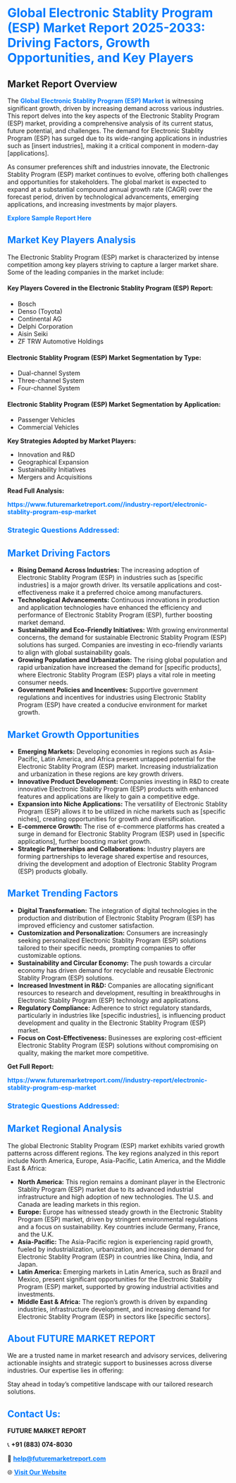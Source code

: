 <h1 style="color: #007BFF;">Global Electronic Stablity Program (ESP) Market Report 2025-2033: Driving Factors, Growth Opportunities, and Key Players</h1>

<section id="overview">
<h2>Market Report Overview</h2>
<p>The <a href="https://www.futuremarketreport.com//industry-report/electronic-stablity-program-esp-market" style="color: #007BFF; text-decoration: none;"><strong>Global Electronic Stablity Program (ESP) Market</strong></a> is witnessing significant growth, driven by increasing demand across various industries. This report delves into the key aspects of the Electronic Stablity Program (ESP) market, providing a comprehensive analysis of its current status, future potential, and challenges. The demand for Electronic Stablity Program (ESP) has surged due to its wide-ranging applications in industries such as [insert industries], making it a critical component in modern-day [applications].</p>
<p>As consumer preferences shift and industries innovate, the Electronic Stablity Program (ESP) market continues to evolve, offering both challenges and opportunities for stakeholders. The global market is expected to expand at a substantial compound annual growth rate (CAGR) over the forecast period, driven by technological advancements, emerging applications, and increasing investments by major players.</p>
</section>

<section id="overview">
<p><a href="https://www.futuremarketreport.com//request-sample/reportId=52151" style="color: #007BFF; text-decoration: none;"><strong>Explore Sample Report Here</strong></a></p>
</section>

<section id="key-players">
<h2 style="color: #007BFF;">Market Key Players Analysis</h2>
<p>The Electronic Stablity Program (ESP) market is characterized by intense competition among key players striving to capture a larger market share. Some of the leading companies in the market include:</p>
<h4>Key Players Covered in the Electronic Stablity Program (ESP) Report:</h4>
<ul><li>Bosch</li><li>Denso (Toyota)</li><li>Continental AG</li><li>Delphi Corporation</li><li>Aisin Seiki</li><li>ZF TRW Automotive Holdings</li></ul>
<h4>Electronic Stablity Program (ESP) Market Segmentation by Type:</h4>
<ul><li>Dual-channel System</li><li>Three-channel System</li><li>Four-channel System</li></ul>

<h4>Electronic Stablity Program (ESP) Market Segmentation by Application:</h4>
<ul><li>Passenger Vehicles</li><li>Commercial Vehicles</li></ul>
<p><strong>Key Strategies Adopted by Market Players:</strong></p>
<ul>
<li>Innovation and R&D</li>
<li>Geographical Expansion</li>
<li>Sustainability Initiatives</li>
<li>Mergers and Acquisitions</li>
</ul>
</section>

<section>
<p><strong>Read Full Analysis: </strong></p><a href="https://www.futuremarketreport.com//industry-report/electronic-stablity-program-esp-market" style="color: #007BFF; text-decoration: none;"><strong>https://www.futuremarketreport.com//industry-report/electronic-stablity-program-esp-market</strong></a>
<h3 style="color: #007BFF;">Strategic Questions Addressed:</h3>
</section>

<section id="driving-factors">
<h2 style="color: #007BFF;">Market Driving Factors</h2>
<ul>
<li><strong>Rising Demand Across Industries:</strong> The increasing adoption of Electronic Stablity Program (ESP) in industries such as [specific industries] is a major growth driver. Its versatile applications and cost-effectiveness make it a preferred choice among manufacturers.</li>
<li><strong>Technological Advancements:</strong> Continuous innovations in production and application technologies have enhanced the efficiency and performance of Electronic Stablity Program (ESP), further boosting market demand.</li>
<li><strong>Sustainability and Eco-Friendly Initiatives:</strong> With growing environmental concerns, the demand for sustainable Electronic Stablity Program (ESP) solutions has surged. Companies are investing in eco-friendly variants to align with global sustainability goals.</li>
<li><strong>Growing Population and Urbanization:</strong> The rising global population and rapid urbanization have increased the demand for [specific products], where Electronic Stablity Program (ESP) plays a vital role in meeting consumer needs.</li>
<li><strong>Government Policies and Incentives:</strong> Supportive government regulations and incentives for industries using Electronic Stablity Program (ESP) have created a conducive environment for market growth.</li>
</ul>
</section>

<section id="growth-opportunities">
<h2 style="color: #007BFF;">Market Growth Opportunities</h2>
<ul>
<li><strong>Emerging Markets:</strong> Developing economies in regions such as Asia-Pacific, Latin America, and Africa present untapped potential for the Electronic Stablity Program (ESP) market. Increasing industrialization and urbanization in these regions are key growth drivers.</li>
<li><strong>Innovative Product Development:</strong> Companies investing in R&D to create innovative Electronic Stablity Program (ESP) products with enhanced features and applications are likely to gain a competitive edge.</li>
<li><strong>Expansion into Niche Applications:</strong> The versatility of Electronic Stablity Program (ESP) allows it to be utilized in niche markets such as [specific niches], creating opportunities for growth and diversification.</li>
<li><strong>E-commerce Growth:</strong> The rise of e-commerce platforms has created a surge in demand for Electronic Stablity Program (ESP) used in [specific applications], further boosting market growth.</li>
<li><strong>Strategic Partnerships and Collaborations:</strong> Industry players are forming partnerships to leverage shared expertise and resources, driving the development and adoption of Electronic Stablity Program (ESP) products globally.</li>
</ul>
</section>

<section id="trending-factors">
<h2 style="color: #007BFF;">Market Trending Factors</h2>
<ul>
<li><strong>Digital Transformation:</strong> The integration of digital technologies in the production and distribution of Electronic Stablity Program (ESP) has improved efficiency and customer satisfaction.</li>
<li><strong>Customization and Personalization:</strong> Consumers are increasingly seeking personalized Electronic Stablity Program (ESP) solutions tailored to their specific needs, prompting companies to offer customizable options.</li>
<li><strong>Sustainability and Circular Economy:</strong> The push towards a circular economy has driven demand for recyclable and reusable Electronic Stablity Program (ESP) solutions.</li>
<li><strong>Increased Investment in R&D:</strong> Companies are allocating significant resources to research and development, resulting in breakthroughs in Electronic Stablity Program (ESP) technology and applications.</li>
<li><strong>Regulatory Compliance:</strong> Adherence to strict regulatory standards, particularly in industries like [specific industries], is influencing product development and quality in the Electronic Stablity Program (ESP) market.</li>
<li><strong>Focus on Cost-Effectiveness:</strong> Businesses are exploring cost-efficient Electronic Stablity Program (ESP) solutions without compromising on quality, making the market more competitive.</li>
</ul>
</section>

<section>
<p><strong>Get Full Report: </strong></p><a href="https://www.futuremarketreport.com//industry-report/electronic-stablity-program-esp-market" style="color: #007BFF; text-decoration: none;"><strong>https://www.futuremarketreport.com//industry-report/electronic-stablity-program-esp-market</strong></a>
<h3 style="color: #007BFF;">Strategic Questions Addressed:</h3>
</section>


<section id="regional-analysis">
<h2 style="color: #007BFF;">Market Regional Analysis</h2>
<p>The global Electronic Stablity Program (ESP) market exhibits varied growth patterns across different regions. The key regions analyzed in this report include North America, Europe, Asia-Pacific, Latin America, and the Middle East & Africa:</p>
<ul>
<li><strong>North America:</strong> This region remains a dominant player in the Electronic Stablity Program (ESP) market due to its advanced industrial infrastructure and high adoption of new technologies. The U.S. and Canada are leading markets in this region.</li>
<li><strong>Europe:</strong> Europe has witnessed steady growth in the Electronic Stablity Program (ESP) market, driven by stringent environmental regulations and a focus on sustainability. Key countries include Germany, France, and the U.K.</li>
<li><strong>Asia-Pacific:</strong> The Asia-Pacific region is experiencing rapid growth, fueled by industrialization, urbanization, and increasing demand for Electronic Stablity Program (ESP) in countries like China, India, and Japan.</li>
<li><strong>Latin America:</strong> Emerging markets in Latin America, such as Brazil and Mexico, present significant opportunities for the Electronic Stablity Program (ESP) market, supported by growing industrial activities and investments.</li>
<li><strong>Middle East & Africa:</strong> The region’s growth is driven by expanding industries, infrastructure development, and increasing demand for Electronic Stablity Program (ESP) in sectors like [specific sectors].</li>
</ul>
</section>

<footer>
<h2 style="color: #007BFF;">About FUTURE MARKET REPORT</h2>
<p>We are a trusted name in market research and advisory services, delivering actionable insights and strategic support to businesses across diverse industries. Our expertise lies in offering:</p>

<p>Stay ahead in today’s competitive landscape with our tailored research solutions.</p>

<h2 style="color: #007BFF;">Contact Us:</h2>
<p><strong>FUTURE MARKET REPORT</strong></p>
<p>📞 <strong>+91 (883) 074-8030</strong></p>
<p>📧 <strong><a href="mailto:help@futuremarketreport.com" style="color: #007BFF;">help@futuremarketreport.com</a></strong></p>
<p>🌐 <strong><a href="https://www.futuremarketreport.com/" style="color: #007BFF;">Visit Our Website</a></strong></p>
</footer>